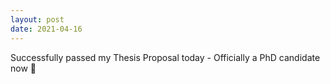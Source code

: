 ```yaml
---
layout: post
date: 2021-04-16
---
```


Successfully passed my Thesis Proposal today - Officially a PhD candidate now 🥳
